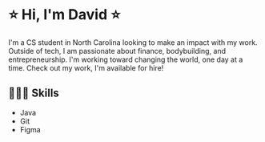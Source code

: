 # ⭐️ Hi, I'm David ⭐️

I'm a CS student in North Carolina looking to make an impact with my work. Outside of tech, I am passionate about finance, bodybuilding, and entrepreneurship. I'm working toward changing the world, one day at a time. Check out my work, I'm available for hire!

## 🧑🏾‍💻 Skills
* Java
* Git
* Figma

